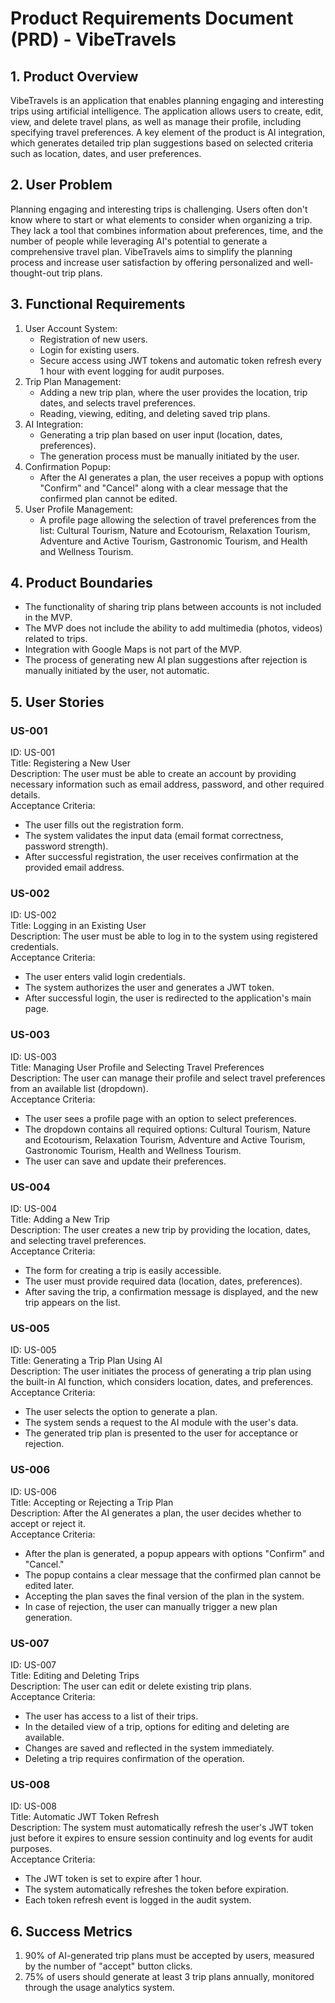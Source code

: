 # Product Requirements Document (PRD) - VibeTravels

## 1. Product Overview
VibeTravels is an application that enables planning engaging and interesting trips using artificial intelligence. The application allows users to create, edit, view, and delete travel plans, as well as manage their profile, including specifying travel preferences. A key element of the product is AI integration, which generates detailed trip plan suggestions based on selected criteria such as location, dates, and user preferences.

## 2. User Problem
Planning engaging and interesting trips is challenging. Users often don't know where to start or what elements to consider when organizing a trip. They lack a tool that combines information about preferences, time, and the number of people while leveraging AI's potential to generate a comprehensive travel plan. VibeTravels aims to simplify the planning process and increase user satisfaction by offering personalized and well-thought-out trip plans.

## 3. Functional Requirements
1. User Account System:
   - Registration of new users.
   - Login for existing users.
   - Secure access using JWT tokens and automatic token refresh every 1 hour with event logging for audit purposes.
2. Trip Plan Management:
   - Adding a new trip plan, where the user provides the location, trip dates, and selects travel preferences.
   - Reading, viewing, editing, and deleting saved trip plans.
3. AI Integration:
   - Generating a trip plan based on user input (location, dates, preferences).
   - The generation process must be manually initiated by the user.
4. Confirmation Popup:
   - After the AI generates a plan, the user receives a popup with options "Confirm" and "Cancel" along with a clear message that the confirmed plan cannot be edited.
5. User Profile Management:
   - A profile page allowing the selection of travel preferences from the list: Cultural Tourism, Nature and Ecotourism, Relaxation Tourism, Adventure and Active Tourism, Gastronomic Tourism, and Health and Wellness Tourism.

## 4. Product Boundaries
- The functionality of sharing trip plans between accounts is not included in the MVP.
- The MVP does not include the ability to add multimedia (photos, videos) related to trips.
- Integration with Google Maps is not part of the MVP.
- The process of generating new AI plan suggestions after rejection is manually initiated by the user, not automatic.

## 5. User Stories

### US-001
ID: US-001  
Title: Registering a New User  
Description: The user must be able to create an account by providing necessary information such as email address, password, and other required details.  
Acceptance Criteria:
- The user fills out the registration form.
- The system validates the input data (email format correctness, password strength).
- After successful registration, the user receives confirmation at the provided email address.

### US-002
ID: US-002  
Title: Logging in an Existing User  
Description: The user must be able to log in to the system using registered credentials.  
Acceptance Criteria:
- The user enters valid login credentials.
- The system authorizes the user and generates a JWT token.
- After successful login, the user is redirected to the application's main page.

### US-003
ID: US-003  
Title: Managing User Profile and Selecting Travel Preferences  
Description: The user can manage their profile and select travel preferences from an available list (dropdown).  
Acceptance Criteria:
- The user sees a profile page with an option to select preferences.
- The dropdown contains all required options: Cultural Tourism, Nature and Ecotourism, Relaxation Tourism, Adventure and Active Tourism, Gastronomic Tourism, Health and Wellness Tourism.
- The user can save and update their preferences.

### US-004
ID: US-004  
Title: Adding a New Trip  
Description: The user creates a new trip by providing the location, dates, and selecting travel preferences.  
Acceptance Criteria:
- The form for creating a trip is easily accessible.
- The user must provide required data (location, dates, preferences).
- After saving the trip, a confirmation message is displayed, and the new trip appears on the list.

### US-005
ID: US-005  
Title: Generating a Trip Plan Using AI  
Description: The user initiates the process of generating a trip plan using the built-in AI function, which considers location, dates, and preferences.  
Acceptance Criteria:
- The user selects the option to generate a plan.
- The system sends a request to the AI module with the user's data.
- The generated trip plan is presented to the user for acceptance or rejection.

### US-006
ID: US-006  
Title: Accepting or Rejecting a Trip Plan  
Description: After the AI generates a plan, the user decides whether to accept or reject it.  
Acceptance Criteria:
- After the plan is generated, a popup appears with options "Confirm" and "Cancel."
- The popup contains a clear message that the confirmed plan cannot be edited later.
- Accepting the plan saves the final version of the plan in the system.
- In case of rejection, the user can manually trigger a new plan generation.

### US-007
ID: US-007  
Title: Editing and Deleting Trips  
Description: The user can edit or delete existing trip plans.  
Acceptance Criteria:
- The user has access to a list of their trips.
- In the detailed view of a trip, options for editing and deleting are available.
- Changes are saved and reflected in the system immediately.
- Deleting a trip requires confirmation of the operation.

### US-008
ID: US-008  
Title: Automatic JWT Token Refresh  
Description: The system must automatically refresh the user's JWT token just before it expires to ensure session continuity and log events for audit purposes.  
Acceptance Criteria:
- The JWT token is set to expire after 1 hour.
- The system automatically refreshes the token before expiration.
- Each token refresh event is logged in the audit system.

## 6. Success Metrics
1. 90% of AI-generated trip plans must be accepted by users, measured by the number of "accept" button clicks.
2. 75% of users should generate at least 3 trip plans annually, monitored through the usage analytics system.
